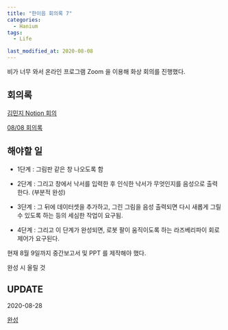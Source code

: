 ```yaml
---
title: "한이음 회의록 7"
categories:
  - Hanium 
tags:
  - Life

last_modified_at: 2020-08-08
---
```

비가 너무 와서 온라인 프로그램 Zoom 을 이용해 화상 회의를 진행했다.


## 회의록 

[김민지 Notion 회의](https://www.notion.so/5-e9ef198fb9ea4f0ca8da4f9f3397bf1b)

[08/08 회의록](https://www.notion.so/08-08-2270d5b3bdf2435fa9fafba0927e42aa)

## 해야할 일

   * 1단계 : 그림판 같은 창 나오도록 함

   *  2단계 : 그리고 창에서 낙서를 입력한 후 인식한 낙서가 무엇인지를 음성으로 출력한다. (부분적 완성)

   *  3단계 : 그 뒤에 데이터셋을 추가하고, 그린 그림을 음성 출력되면 다시 새롭게 그릴 수 있도록 하는 등의 세심한 작업이 요구됨.

   *  4단계 : 그리고 이 단계가 완성되면, 로봇 팔이 움직이도록 하는 라즈베리파이 회로 제어가 요구된다.

현재 8월 9일까지 중간보고서 및 PPT 를 제작해야 했다.

완성 시 올릴 것

## UPDATE

2020-08-28

[완성](https://github.com/jee00609/QuickDraw_Canvas)

